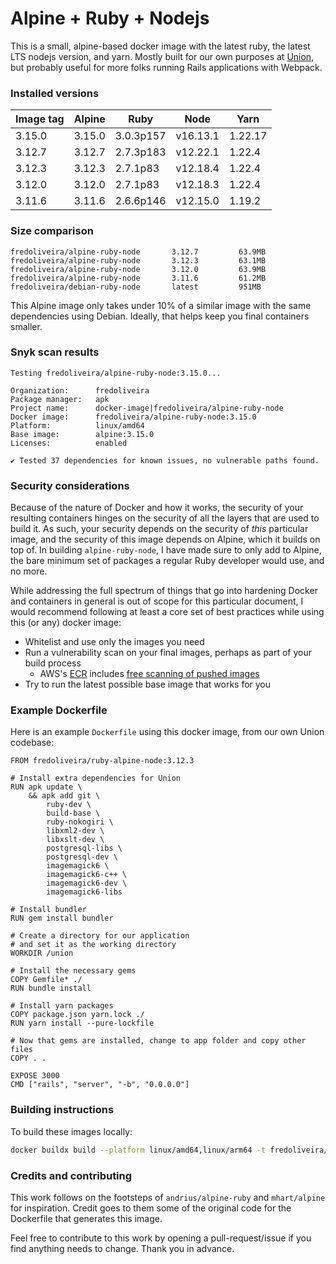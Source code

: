 # Alpine + Ruby + Nodejs

This is a small, alpine-based docker image with the latest ruby, the latest LTS nodejs version, and yarn. Mostly built for our own purposes at [Union](https://union.vc), but probably useful for more folks running Rails applications with Webpack.

### Installed versions

| Image tag | Alpine | Ruby      | Node     | Yarn    |
| --------- | ------ | --------- | -------- | ------- |
| 3.15.0    | 3.15.0 | 3.0.3p157 | v16.13.1 | 1.22.17 |
| 3.12.7    | 3.12.7 | 2.7.3p183 | v12.22.1 | 1.22.4  |
| 3.12.3    | 3.12.3 | 2.7.1p83  | v12.18.4 | 1.22.4  |
| 3.12.0    | 3.12.0 | 2.7.1p83  | v12.18.3 | 1.22.4  |
| 3.11.6    | 3.11.6 | 2.6.6p146 | v12.15.0 | 1.19.2  |

### Size comparison

```
fredoliveira/alpine-ruby-node       3.12.7         63.9MB
fredoliveira/alpine-ruby-node       3.12.3         63.1MB
fredoliveira/alpine-ruby-node       3.12.0         63.9MB
fredoliveira/alpine-ruby-node       3.11.6         61.2MB
fredoliveira/debian-ruby-node       latest         951MB
```

This Alpine image only takes under 10% of a similar image with the same dependencies using Debian. Ideally, that helps keep you final containers smaller.

### Snyk scan results

```
Testing fredoliveira/alpine-ruby-node:3.15.0...

Organization:      fredoliveira
Package manager:   apk
Project name:      docker-image|fredoliveira/alpine-ruby-node
Docker image:      fredoliveira/alpine-ruby-node:3.15.0
Platform:          linux/amd64
Base image:        alpine:3.15.0
Licenses:          enabled

✔ Tested 37 dependencies for known issues, no vulnerable paths found.
```

### Security considerations

Because of the nature of Docker and how it works, the security of your resulting containers hinges on the security of all the layers that are used to build it. As such, your security depends on the security of _this_ particular image, and the security of this image depends on Alpine, which it builds on top of. In building `alpine-ruby-node`, I have made sure to only add to Alpine, the bare minimum set of packages a regular Ruby developer would use, and no more.

While addressing the full spectrum of things that go into hardening Docker and containers in general is out of scope for this particular document, I would recommend following at least a core set of best practices while using this (or any) docker image:

- Whitelist and use only the images you need
- Run a vulnerability scan on your final images, perhaps as part of your build process
  - AWS's [ECR](https://docs.aws.amazon.com/AmazonECR/latest/userguide/what-is-ecr.html) includes [free scanning of pushed images](https://docs.aws.amazon.com/AmazonECR/latest/userguide/image-scanning.html)
- Try to run the latest possible base image that works for you

### Example Dockerfile

Here is an example `Dockerfile` using this docker image, from our own Union codebase:

```
FROM fredoliveira/ruby-alpine-node:3.12.3

# Install extra dependencies for Union
RUN apk update \
    && apk add git \
        ruby-dev \
        build-base \
        ruby-nokogiri \
        libxml2-dev \
        libxslt-dev \
        postgresql-libs \
        postgresql-dev \
        imagemagick6 \
        imagemagick6-c++ \
        imagemagick6-dev \
        imagemagick6-libs

# Install bundler
RUN gem install bundler

# Create a directory for our application
# and set it as the working directory
WORKDIR /union

# Install the necessary gems
COPY Gemfile* ./
RUN bundle install

# Install yarn packages
COPY package.json yarn.lock ./
RUN yarn install --pure-lockfile

# Now that gems are installed, change to app folder and copy other files
COPY . .

EXPOSE 3000
CMD ["rails", "server", "-b", "0.0.0.0"]

```

### Building instructions

To build these images locally:

```bash
docker buildx build --platform linux/amd64,linux/arm64 -t fredoliveira/alpine-ruby-node:latest -t fredoliveira/alpine-ruby-node:3.15.0 --push .
```

### Credits and contributing

This work follows on the footsteps of `andrius/alpine-ruby` and `mhart/alpine` for inspiration. Credit goes to them some of the original code for the Dockerfile that generates this image.

Feel free to contribute to this work by opening a pull-request/issue if you find anything needs to change. Thank you in advance.

